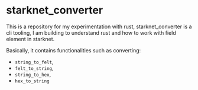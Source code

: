 # starknet_converter

This is a repository for my experimentation with rust, starknet_converter is a cli tooling, I am building to understand rust and how to work with field element in starknet.

Basically, it contains functionalities such as converting:
-  `string_to_felt`,
- `felt_to_string`,
-  `string_to_hex`,
-  `hex_to_string`
